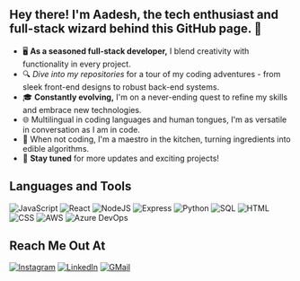 ## Hey there! I'm Aadesh, the tech enthusiast and full-stack wizard behind this GitHub page. 🚀

- 🖥️ **As a seasoned full-stack developer,** I blend creativity with functionality in every project.  
- 🔍 _Dive into my repositories_ for a tour of my coding adventures - from sleek front-end designs to robust back-end systems.  
- 🎓 **Constantly evolving,** I'm on a never-ending quest to refine my skills and embrace new technologies.  
- 🌐 Multilingual in coding languages and human tongues, I'm as versatile in conversation as I am in code.  
- 🍳 When not coding, I'm a maestro in the kitchen, turning ingredients into edible algorithms.  
- 🔄 **Stay tuned** for more updates and exciting projects!

## Languages and Tools

![JavaScript](https://img.shields.io/badge/JavaScript-ES6-F7DF1E?style=for-the-badge&logo=javascript&logoColor=black)
![React](https://img.shields.io/badge/React-20232A?style=for-the-badge&logo=react&logoColor=61DAFB)
![NodeJS](https://img.shields.io/badge/NodeJS-339933?style=for-the-badge&logo=nodedotjs&logoColor=white)
![Express](https://img.shields.io/badge/Express-000000?style=for-the-badge&logo=express&logoColor=white)
![Python](https://img.shields.io/badge/Python-3776AB?style=for-the-badge&logo=python&logoColor=white)
![SQL](https://img.shields.io/badge/SQL-4479A1?style=for-the-badge&logo=mysql&logoColor=white)
![HTML](https://img.shields.io/badge/HTML-E34F26?style=for-the-badge&logo=html5&logoColor=white)
![CSS](https://img.shields.io/badge/CSS-1572B6?style=for-the-badge&logo=css3&logoColor=white)
![AWS](https://img.shields.io/badge/AWS-232F3E?style=for-the-badge&logo=amazonaws&logoColor=white)
![Azure DevOps](https://img.shields.io/badge/Azure%20DevOps-0078D7?style=for-the-badge&logo=azuredevops&logoColor=white)

## Reach Me Out At

[![Instagram](https://img.shields.io/badge/-INSTAGRAM-E4405F?style=for-the-badge&logo=instagram&logoColor=white)](https://www.instagram.com/aadesh_seshadri/)
[![LinkedIn](https://img.shields.io/badge/-LINKEDIN-0077B5?style=for-the-badge&logo=linkedin&logoColor=white)](https://www.linkedin.com/in/aadesh-seshadri/)
[![GMail](https://img.shields.io/badge/-GMAIL-D14836?style=for-the-badge&logo=gmail&logoColor=white)](mailto:aadeshseshadri6@gmail.com)



